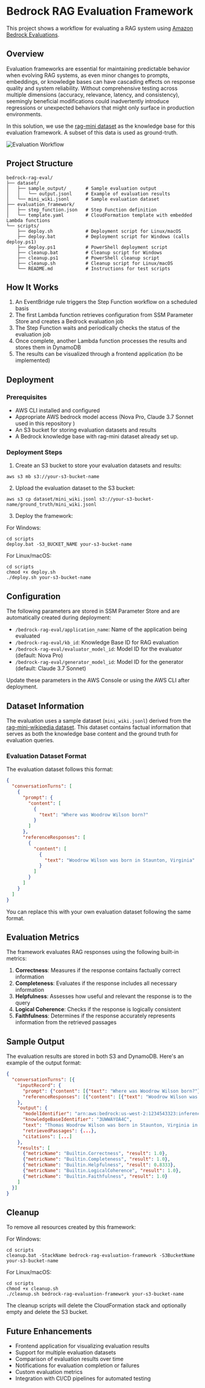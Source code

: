 # Bedrock RAG Evaluation Framework

This project shows a workflow for evaluating a RAG system using [Amazon Bedrock Evaluations](https://docs.aws.amazon.com/bedrock/latest/userguide/evaluation-kb.html).

## Overview

Evaluation frameworks are essential for maintaining predictable behavior when evolving RAG systems, as even minor changes to prompts, embeddings, or knowledge bases can have cascading effects on response quality and system reliability. Without comprehensive testing across multiple dimensions (accuracy, relevance, latency, and consistency), seemingly beneficial modifications could inadvertently introduce regressions or unexpected behaviors that might only surface in production environments.

In this solution, we use the [rag-mini dataset](https://huggingface.co/datasets/rag-datasets/rag-mini-wikipedia) as the knowledge base for this evaluation framework. A subset of this data is used as ground-truth.

![Evaluation Workflow](https://github.com/nikhilpenmetsa/bedrock-rag-eval-workflow/blob/main/images/stepfunctions_graph.svg)

## Project Structure

```
bedrock-rag-eval/
├── dataset/
│   ├── sample_output/       # Sample evaluation output
│   │   └── output.jsonl     # Example of evaluation results
│   └── mini_wiki.jsonl      # Sample evaluation dataset
├── evaluation_framework/
│   ├── step_function.json   # Step Function definition
│   └── template.yaml        # CloudFormation template with embedded Lambda functions
└── scripts/
    ├── deploy.sh            # Deployment script for Linux/macOS
    ├── deploy.bat           # Deployment script for Windows (calls deploy.ps1)
    ├── deploy.ps1           # PowerShell deployment script
    ├── cleanup.bat          # Cleanup script for Windows
    ├── cleanup.ps1          # PowerShell cleanup script
    ├── cleanup.sh           # Cleanup script for Linux/macOS
    └── README.md            # Instructions for test scripts
```

## How It Works

1. An EventBridge rule triggers the Step Function workflow on a scheduled basis
2. The first Lambda function retrieves configuration from SSM Parameter Store and creates a Bedrock evaluation job
3. The Step Function waits and periodically checks the status of the evaluation job
4. Once complete, another Lambda function processes the results and stores them in DynamoDB
5. The results can be visualized through a frontend application (to be implemented)

## Deployment

### Prerequisites

- AWS CLI installed and configured
- Appropriate AWS bedrock model access (Nova Pro, Claude 3.7 Sonnet used in this repository )
- An S3 bucket for storing evaluation datasets and results
- A Bedrock knowledge base with rag-mini dataset already set up.

### Deployment Steps

1. Create an S3 bucket to store your evaluation datasets and results:
```
aws s3 mb s3://your-s3-bucket-name
```

2. Upload the evaluation dataset to the S3 bucket:
```
aws s3 cp dataset/mini_wiki.jsonl s3://your-s3-bucket-name/ground_truth/mini_wiki.jsonl
```

3. Deploy the framework:

For Windows:
```
cd scripts
deploy.bat -S3_BUCKET_NAME your-s3-bucket-name
```

For Linux/macOS:
```
cd scripts
chmod +x deploy.sh
./deploy.sh your-s3-bucket-name
```

## Configuration

The following parameters are stored in SSM Parameter Store and are automatically created during deployment:

- `/bedrock-rag-eval/application_name`: Name of the application being evaluated
- `/bedrock-rag-eval/kb_id`: Knowledge Base ID for RAG evaluation
- `/bedrock-rag-eval/evaluator_model_id`: Model ID for the evaluator (default: Nova Pro)
- `/bedrock-rag-eval/generator_model_id`: Model ID for the generator (default: Claude 3.7 Sonnet)

Update these parameters in the AWS Console or using the AWS CLI after deployment.

## Dataset Information

The evaluation uses a sample dataset (`mini_wiki.jsonl`) derived from the [rag-mini-wikipedia dataset](https://huggingface.co/datasets/rag-datasets/rag-mini-wikipedia). This dataset contains factual information that serves as both the knowledge base content and the ground truth for evaluation queries.

### Evaluation Dataset Format

The evaluation dataset follows this format:

```json
{
  "conversationTurns": [
    {
      "prompt": {
        "content": [
          {
            "text": "Where was Woodrow Wilson born?"
          }
        ]
      },
      "referenceResponses": [
        {
          "content": [
            {
              "text": "Woodrow Wilson was born in Staunton, Virginia"
            }
          ]
        }
      ]
    }
  ]
}
```

You can replace this with your own evaluation dataset following the same format.

## Evaluation Metrics

The framework evaluates RAG responses using the following built-in metrics:

1. **Correctness**: Measures if the response contains factually correct information
2. **Completeness**: Evaluates if the response includes all necessary information
3. **Helpfulness**: Assesses how useful and relevant the response is to the query
4. **Logical Coherence**: Checks if the response is logically consistent
5. **Faithfulness**: Determines if the response accurately represents information from the retrieved passages

## Sample Output

The evaluation results are stored in both S3 and DynamoDB. Here's an example of the output format:

```json
{
  "conversationTurns": [{
    "inputRecord": {
      "prompt": {"content": [{"text": "Where was Woodrow Wilson born?"}]},
      "referenceResponses": [{"content": [{"text": "Woodrow Wilson was born in Staunton, Virginia"}]}]
    },
    "output": {
      "modelIdentifier": "arn:aws:bedrock:us-west-2:1234543323:inference-profile/us.anthropic.claude-3-7-sonnet-20250219-v1:0",
      "knowledgeBaseIdentifier": "3UWWAYOA4C",
      "text": "Thomas Woodrow Wilson was born in Staunton, Virginia in 1856. He was the third of four children born to Reverend Dr. Joseph Wilson and Janet Woodrow.",
      "retrievedPassages": {...},
      "citations": [...]
    },
    "results": [
      {"metricName": "Builtin.Correctness", "result": 1.0},
      {"metricName": "Builtin.Completeness", "result": 1.0},
      {"metricName": "Builtin.Helpfulness", "result": 0.8333},
      {"metricName": "Builtin.LogicalCoherence", "result": 1.0},
      {"metricName": "Builtin.Faithfulness", "result": 1.0}
    ]
  }]
}
```

## Cleanup

To remove all resources created by this framework:

For Windows:
```
cd scripts
cleanup.bat -StackName bedrock-rag-evaluation-framework -S3BucketName your-s3-bucket-name
```

For Linux/macOS:
```
cd scripts
chmod +x cleanup.sh
./cleanup.sh bedrock-rag-evaluation-framework your-s3-bucket-name
```

The cleanup scripts will delete the CloudFormation stack and optionally empty and delete the S3 bucket.

## Future Enhancements

- Frontend application for visualizing evaluation results
- Support for multiple evaluation datasets
- Comparison of evaluation results over time
- Notifications for evaluation completion or failures
- Custom evaluation metrics
- Integration with CI/CD pipelines for automated testing